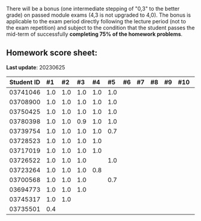 There will be a bonus (one intermediate stepping of "0,3" to the better grade) on passed module exams (4,3 is not upgraded to 4,0). The bonus is applicable to the exam period directly following the lecture period (not to the exam repetition) and subject to the condition that the student passes the mid-term of successfully **completing 75% of the homework problems**. 


## Homework score sheet:

**Last update**: 20230625

| Student ID | #1   | #2   | #3   | #4   | #5   | #6   | #7   | #8   | #9   | #10  | Sum  |
| ---------- | :--- | :--- | :--- | :--- | :--- | :--- | :--- | :--- | :--- | :--- | :--- |
| 03741046   | 1.0  | 1.0 | 1.0 | 1.0 | 1.0 |  |  |  |  |  | 5.0 |
| 03708900   | 1.0  | 1.0 | 1.0 | 1.0 | 1.0 |  |  |  |  |  | 5.0 |
| 03750425   | 1.0  | 1.0 | 1.0 | 1.0 | 1.0 |  |  |  |  |  | 5.0 |
| 03780398   | 1.0  | 1.0 | 0.9 | 1.0 | 1.0 |  |  |  |  |  | 4.9 |
| 03739754   | 1.0  | 1.0 | 1.0 | 1.0 | 0.7 |  |  |  |  |  | 4.7 |
| 03728523   | 1.0  | 1.0 | 1.0 | 1.0 |  |  |  |  |  |  | 4.0 |
| 03717019   | 1.0  | 1.0 | 1.0 | 1.0 |  |  |  |  |  |  | 4.0 |
| 03726522   | 1.0  | 1.0 | 1.0 |  | 1.0 |  |  |  |  |  | 4.0 |
| 03723264   | 1.0  | 1.0 | 1.0 | 0.8 |  |  |  |  |  |  | 3.8 |
| 03700568   | 1.0  | 1.0 | 1.0 |  | 0.7  |  |  |  |  |  | 3.7 |
| 03694773   | 1.0  | 1.0 | 1.0 |  |  |  |  |  |  |  | 3.0 |
| 03745317   | 1.0  | 1.0 |  |  |  |  |  |  |  |  | 2.0 |
| 03735501   | 0.4  |  |  |  |  |  |  |  |  |  | 0.4 |


